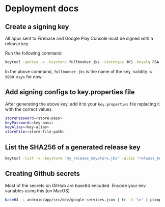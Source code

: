 # Deployment docs

## Create a signing key

All apps sent to Firebase and Google Play Console must be signed with a release key

Run the following command

```sh
keytool -genkey -v -keystore fullbooker.jks -storetype JKS -keyalg RSA -keysize 2048 -validity 5000 -alias fullbooker
```

In the above command, `fullbooker.jks` is the name of the key, validity is `5000 days` for now

## Add signing configs to key.properties file

After generating the above key, add it to your `key.properties` file replacing it with the correct values

```sh
storePassword=<store-pass>
keyPassword=<key-pass>
keyAlias=<key-alias>
storeFile=<store-file-path>
```

## List the SHA256 of a generated release key

```sh
keytool -list -v -keystore "my_release_keystore.jks" -alias "release_key" -storepass "my_store_password" -keypass "my_key_password"
```

## Creating Github secrets

Most of the secrets on GitHub are base64 encoded. Encode your env variables using this (on MacOS)

```sh
base64 -i android/app/src/dev/google-services.json | tr -d '\n' | pbcopy
```
